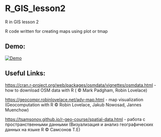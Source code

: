 # R_GIS_lesson2
R in GIS lesson 2   

R code written for creating maps using plot or tmap    

## Demo: 
[![Demo](https://img.youtube.com/vi/tNAIQWKZIUI/0.jpg)](https://www.youtube.com/watch?v=tNAIQWKZIUI)

## Useful Links:  
https://cran.r-project.org/web/packages/osmdata/vignettes/osmdata.html - how to
download OSM data with R ( © Mark Padgham, Robin Lovelace)  

https://geocompr.robinlovelace.net/adv-map.html - map visualization  (Geocomputation with R © Robin Lovelace, Jakub Nowosad, Jannes Muenchow)  

https://tsamsonov.github.io/r-geo-course/spatial-data.html  - работа с пространственными данными (Визуализация и анализ географических данных на языке R  © Самсонов Т.Е)  